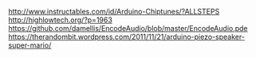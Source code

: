
http://www.instructables.com/id/Arduino-Chiptunes/?ALLSTEPS
http://highlowtech.org/?p=1963
https://github.com/damellis/EncodeAudio/blob/master/EncodeAudio.pde
https://therandombit.wordpress.com/2011/11/21/arduino-piezo-speaker-super-mario/